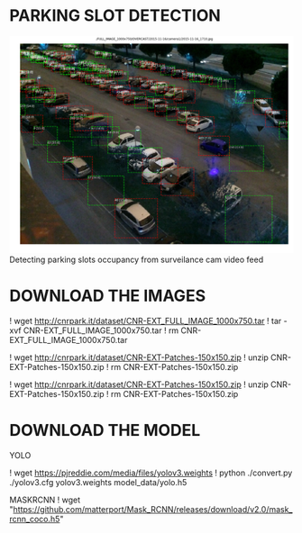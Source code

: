 # PARKING SLOT DETECTION
![Detection Parking Slots](assets/carslots.png)
Detecting parking slots occupancy from surveilance cam video feed

# DOWNLOAD THE IMAGES
! wget http://cnrpark.it/dataset/CNR-EXT_FULL_IMAGE_1000x750.tar
! tar -xvf  CNR-EXT_FULL_IMAGE_1000x750.tar
! rm CNR-EXT_FULL_IMAGE_1000x750.tar

! wget http://cnrpark.it/dataset/CNR-EXT-Patches-150x150.zip
! unzip CNR-EXT-Patches-150x150.zip
! rm CNR-EXT-Patches-150x150.zip

! wget http://cnrpark.it/dataset/CNR-EXT-Patches-150x150.zip
! unzip  CNR-EXT-Patches-150x150.zip
! rm CNR-EXT-Patches-150x150.zip


# DOWNLOAD THE MODEL

YOLO

! wget https://pjreddie.com/media/files/yolov3.weights
! python ./convert.py ./yolov3.cfg yolov3.weights model_data/yolo.h5


MASKRCNN
! wget "https://github.com/matterport/Mask_RCNN/releases/download/v2.0/mask_rcnn_coco.h5"


